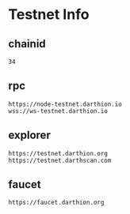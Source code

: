 # Testnet Info

## chainid
```
34
```
## rpc
```
https://node-testnet.darthion.io
wss://ws-testnet.darthion.io
```

## explorer
```
https://testnet.darthion.org
https://testnet.darthscan.com
```

## faucet

```
https://faucet.darthion.org
```